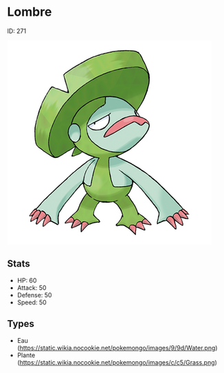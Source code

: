 # Lombre


ID: 271

![](https://raw.githubusercontent.com/PokeAPI/sprites/master/sprites/pokemon/other/official-artwork/271.png "Lombre")

## Stats


 - HP: 60
 - Attack: 50
 - Defense: 50
 - Speed: 50

## Types


 - Eau (https://static.wikia.nocookie.net/pokemongo/images/9/9d/Water.png)
 - Plante (https://static.wikia.nocookie.net/pokemongo/images/c/c5/Grass.png)
